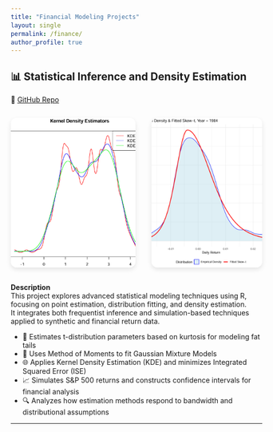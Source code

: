 ```yaml
---
title: "Financial Modeling Projects"
layout: single
permalink: /finance/
author_profile: true
---
```


## 📊 Statistical Inference and Density Estimation
🔗 [GitHub Repo](https://github.com/oscar10408/Statistical-Inference-and-Density-Estimation) 

<div style="display: flex; flex-wrap: nowrap; gap: 2rem; justify-content: center; align-items: stretch;">

  <img src="../assets/images/stat-inference-kde.jpg"
       alt="Inference Visualization"
       style="height: 300px; width: auto; border-radius: 12px; object-fit: cover; box-shadow: 0 4px 10px rgba(0,0,0,0.1);">

  <img src="../assets/images/skewed-T.jpg"
       alt="Skewed T"
       style="height: 300px; width: auto; border-radius: 12px; object-fit: cover; box-shadow: 0 4px 10px rgba(0,0,0,0.1);">

</div>

**Description**  
This project explores advanced statistical modeling techniques using R, focusing on point estimation, distribution fitting, and density estimation.  
It integrates both frequentist inference and simulation-based techniques applied to synthetic and financial return data.

- 📐 Estimates t-distribution parameters based on kurtosis for modeling fat tails  
- 🎯 Uses Method of Moments to fit Gaussian Mixture Models  
- 🌐 Applies Kernel Density Estimation (KDE) and minimizes Integrated Squared Error (ISE)  
- 📈 Simulates S&P 500 returns and constructs confidence intervals for financial analysis  
- 🔍 Analyzes how estimation methods respond to bandwidth and distributional assumptions

---

